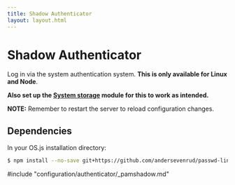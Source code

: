 ```yaml
---
title: Shadow Authenticator
layout: layout.html
---
```


# Shadow Authenticator

Log in via the system authentication system. **This is only available for Linux and Node**.

**Also set up the [System storage](/configuration/storage/#system) module for this to work as intended.**

**NOTE:** Remember to restart the server to reload configuration changes.

## Dependencies

In your OS.js installation directory:

```bash
$ npm install --no-save git+https://github.com/andersevenrud/passwd-linux userid
```

#include "configuration/authenticator/_pamshadow.md"
